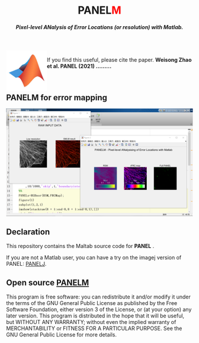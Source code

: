 <p>
<h1 align="center">PANEL<font color="red">M</font></h1>
<h5 align="center">Pixel-level ANalysis of Error Locations (or resolution) with Matlab.</h5>
</p>
</br>
<p>
<img src='/img/MATLAB.jpg' align="left" width=110>
</p>

</br>
If you find this useful, please cite the paper.
<b>Weisong Zhao et al. PANEL (2021) .........</b>
</br>
</br>
</br>

## PANELM for error mapping
<p align='center'>
<img src='/img/PANELM.png' align="center" width=900>
</p>


## Declaration
This repository contains the Maltab source code for <b>PANEL</b> .  

If you are not a Matlab user, you can have a try on the imagej version of PANEL: [PANELJ](https://github.com/WeisongZhao/PANELJ).

## Open source [PANELM](https://github.com/WeisongZhao/PANELM)
This program is free software: you can redistribute it and/or modify it under the terms of the GNU General Public License as published by the Free Software Foundation, either version 3 of the License, or (at your option) any later version. This program is distributed in the hope that it will be useful, but WITHOUT ANY WARRANTY; without even the implied warranty of MERCHANTABILITY or FITNESS FOR A PARTICULAR PURPOSE. See the GNU General Public License for more details.